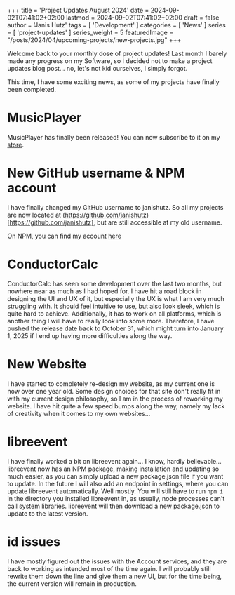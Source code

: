+++
title = 'Project Updates August 2024'
date = 2024-09-02T07:41:02+02:00
lastmod = 2024-09-02T07:41:02+02:00
draft = false
author = 'Janis Hutz'
tags = [ 'Development' ]
categories = [ 'News' ]
series = [ 'project-updates' ]
series_weight = 5
featuredImage = "/posts/2024/04/upcoming-projects/new-projects.jpg"
+++

Welcome back to your monthly dose of project updates! Last month I barely made any progress on my Software, so I decided not to make a project updates blog post... no, let's not kid ourselves, I simply forgot.

This time, I have some exciting news, as some of my projects have finally been completed.

# MusicPlayer
MusicPlayer has finally been released! You can now subscribe to it on my [store](https://store.janishutz.com/product/com.janishutz.MusicPlayer). 


# New GitHub username & NPM account
I have finally changed my GitHub username to janishutz. So all my projects are now located at (https://github.com/janishutz)[https://github.com/janishutz], but are still accessible at my old username. 

On NPM, you can find my account [here](https://npmjs.com/~janishutz)


# ConductorCalc
ConductorCalc has seen some development over the last two months, but nowhere near as much as I had hoped for. I have hit a road block in designing the UI and UX of it, but especially the UX is what I am very much struggling with. It should feel intuitive to use, but also look sleek, which is quite hard to achieve. Additionally, it has to work on all platforms, which is another thing I will have to really look into some more. Therefore, I have pushed the release date back to October 31, which might turn into January 1, 2025 if I end up having more difficulties along the way.

# New Website
I have started to completely re-design my website, as my current one is now over one year old. Some design choices for that site don't really fit in with my current design philosophy, so I am in the process of reworking my website. I have hit quite a few speed bumps along the way, namely my lack of creativity when it comes to my own websites...

# libreevent
I have finally worked a bit on libreevent again... I know, hardly believable... libreevent now has an NPM package, making installation and updating so much easier, as you can simply upload a new package.json file if you want to update. In the future I will also add an endpoint in settings, where you can update libreevent automatically. Well mostly. You will still have to run `npm i` in the directory you installed libreevent in, as usually, node processes can't call system libraries. libreevent will then download a new package.json to update to the latest version.

# id issues
I have mostly figured out the issues with the Account services, and they are back to working as intended most of the time again. I will probably still rewrite them down the line and give them a new UI, but for the time being, the current version will remain in production.